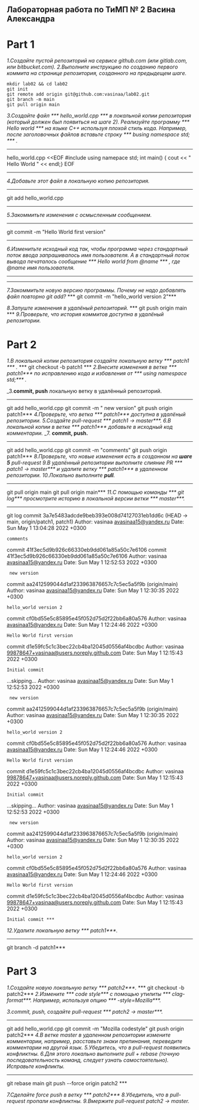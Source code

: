 ## Лабораторная работа по ТиМП № 2 Васина Александра
# Part 1
_1.Создайте пустой репозиторий на сервисе github.com (или gitlab.com, или bitbucket.com)._
_2.Выполните инструкцию по созданию первого коммита на странице репозитория, созданного на предыдещем шаге._
```
mkdir lab02 && cd lab02
git init
git remote add origin git@github.com:vasinaa/lab02.git
git branch -m main
git pull origin main
```
_3.Создайте файл *** hello_world.cpp *** в локальной копии репозитория (который должен был появиться на шаге 2). Реализуйте программу *** Hello world *** на языке C++ используя плохой стиль кода. Например, после заголовочных файлов вставьте строку  *** busing namespace std; *** ._
*** 
hello_world.cpp <<EOF
#include <iostream>
using namepace std;
int main() { cout << " Hello World " << endl;}
EOF
***
_4.Добавьте этот файл в локальную копию репозитория._
***
git add hello_world.cpp
***
_5.Закоммитьте изменения с осмысленным сообщением._
***
git commit -m "Hello World first version"
***

_6.Изменитьте исходный код так, чтобы программа через стандартный поток ввода запрашивалось имя пользователя. А в стандартный поток вывода печаталось сообщение  *** Hello world from @name *** , где @name имя пользователя._
 ***
 
***
_7.Закоммитьте новую версию программы. Почему не надо добавлять файл повторно git add?_
*** git commit -m "hello_world version 2"***

_8.Запуште изменения в удалёный репозиторий._
*** git push origin main ***
_9.Проверьте, что история коммитов доступна в удалёный репозитории._

# Part 2
_1.В локальной копии репозитория создайте локальную ветку  *** patch1 *** ._
*** git checkout -b patch1 ***
_2.Внесите изменения в ветке *** patch1*** по исправлению кода и избавления от *** using namespace std;*** ._

_3.**commit, push** локальную ветку в удалённый репозиторий.
*** 
git add hello_world.cpp
git commit -m " new version"
git push origin patch1***
_4.Проверьте, что ветка *** patch1***  доступна в удалёный репозитории._
_5.Создайте pull-request *** patch1 -> master***._
_6.В локальной копии в ветке *** patch1*** добавьте в исходный код комментарии._
_7. **commit, push.**

***
git add hello_world.cpp
git commit -m "comments"
git push origin patch1***
_8.Проверьте, что новые изменения есть в созданном на **шаге 5** pull-request_
_9.В удалённый репозитории выполните слияние PR *** patch1 -> master*** и удалите ветку *** patch1*** в удаленном репозитории._
_10.Локально выполните **pull**._
***
git pull origin main
git pull origin main***
_11.С помощью команды *** git log*** просмотрите историю в локальной версии ветки *** master***._
***
git log
commit 3a7e5483adcde9beb393e008d74127031eb1dd6c (HEAD -> main, origin/patch1, patch1)
Author: vasinaa <avasinaa15@yandex.ru>
Date:   Sun May 1 13:04:28 2022 +0300

    comments

commit 41f3ec5d9b926c66330eb9dd061a85a50c7e6106
commit 41f3ec5d9b926c66330eb9dd061a85a50c7e6106
Author: vasinaa <avasinaa15@yandex.ru>
Date:   Sun May 1 12:52:53 2022 +0300

     new version

commit aa2412599044d1af233963876657c7c5ec5a5f9b (origin/main)
Author: vasinaa <avasinaa15@yandex.ru>
Date:   Sun May 1 12:30:35 2022 +0300

    hello_world version 2

commit cf0bd55e5c85895e45f052d75d2f22bb6a80a576
Author: vasinaa <avasinaa15@yandex.ru>
Date:   Sun May 1 12:24:46 2022 +0300

    Hello World first version

commit d1e59fc5c1c3bec22cb4ba12045d0556af4bcdbc
Author: vasinaa <99878647+vasinaa@users.noreply.github.com>
Date:   Sun May 1 12:15:43 2022 +0300

    Initial commit
...skipping...
Author: vasinaa <avasinaa15@yandex.ru>
Date:   Sun May 1 12:52:53 2022 +0300

     new version

commit aa2412599044d1af233963876657c7c5ec5a5f9b (origin/main)
Author: vasinaa <avasinaa15@yandex.ru>
Date:   Sun May 1 12:30:35 2022 +0300

    hello_world version 2

commit cf0bd55e5c85895e45f052d75d2f22bb6a80a576
Author: vasinaa <avasinaa15@yandex.ru>
Date:   Sun May 1 12:24:46 2022 +0300

    Hello World first version

commit d1e59fc5c1c3bec22cb4ba12045d0556af4bcdbc
Author: vasinaa <99878647+vasinaa@users.noreply.github.com>
Date:   Sun May 1 12:15:43 2022 +0300

    Initial commit
...skipping...
Author: vasinaa <avasinaa15@yandex.ru>
Date:   Sun May 1 12:52:53 2022 +0300

     new version

commit aa2412599044d1af233963876657c7c5ec5a5f9b (origin/main)
Author: vasinaa <avasinaa15@yandex.ru>
Date:   Sun May 1 12:30:35 2022 +0300

    hello_world version 2

commit cf0bd55e5c85895e45f052d75d2f22bb6a80a576
Author: vasinaa <avasinaa15@yandex.ru>
Date:   Sun May 1 12:24:46 2022 +0300

    Hello World first version

commit d1e59fc5c1c3bec22cb4ba12045d0556af4bcdbc
Author: vasinaa <99878647+vasinaa@users.noreply.github.com>
Date:   Sun May 1 12:15:43 2022 +0300

    Initial commit ***

_12.Удалите локальную ветку *** patch1***._
***
git branch -d patch1***

# Part 3
_1.Создайте новую локальную ветку *** patch2***._
*** git checkout -b patch2***
_2.Измените *** code style*** с помощью утилиты *** clag-format***. Например, используя опцию *** -style=Mozilla***._

_3.commit, push, создайте pull-request *** patch2 -> master***._
 ***
git add hello_world.cpp
git commit -m "Mozilla codestyle"
git push origin patch2***
_4.В ветке master в удаленном репозитории измените комментарии, например, расставьте знаки препинания, переведите комментарии на другой язык._
_5.Убедитесь, что в pull-request появились конфликтны._
_6.Для этого локально выполните pull + rebase (точную последовательность команд, следует узнать самостоятельно). Исправьте конфликты._
*** 
git rebase main
git push --force origin patch2 ***

_7.Сделайте force push в ветку *** patch2***_
_8.Убедитель, что в pull-request пропали конфликтны._
_9.Вмержите pull-request patch2 -> master._

  
  
  
 

 

